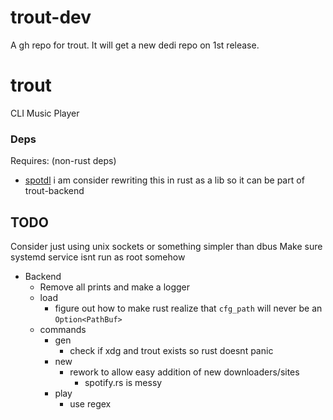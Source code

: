 # trout-dev
A gh repo for trout. It will get a new dedi repo on 1st release.

# trout
CLI Music Player

### Deps
Requires: (non-rust deps) <br>
- <a href="https://github.com/spotDL/spotify-downloader">spotdl</a> i am consider rewriting this in rust as a lib so it can be part of trout-backend <br>

## TODO
Consider just using unix sockets or something simpler than dbus
Make sure systemd service isnt run as root somehow
- Backend
    - Remove all prints and make a logger
    - load
        - figure out how to make rust realize that `cfg_path` will never be an `Option<PathBuf>`
    - commands
        - gen
            - check if xdg and trout exists so rust doesnt panic
        - new
            - rework to allow easy addition of new downloaders/sites
                - spotify.rs is messy
        - play
            - use regex
